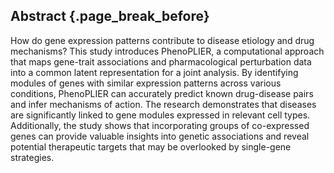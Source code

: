 ## Abstract {.page_break_before}

How do gene expression patterns contribute to disease etiology and drug mechanisms? This study introduces PhenoPLIER, a computational approach that maps gene-trait associations and pharmacological perturbation data into a common latent representation for a joint analysis.
By identifying modules of genes with similar expression patterns across various conditions, PhenoPLIER can accurately predict known drug-disease pairs and infer mechanisms of action.
The research demonstrates that diseases are significantly linked to gene modules expressed in relevant cell types.
Additionally, the study shows that incorporating groups of co-expressed genes can provide valuable insights into genetic associations and reveal potential therapeutic targets that may be overlooked by single-gene strategies.
